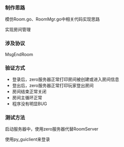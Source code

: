 ### 制作思路

模仿Room.go、RoomMgr.go中相关代码实现思路

实现房间管理


### 涉及协议

  MsgEndRoom


### 验证方式

  - 登录后，zero服务器正常打印房间被创建或进入房间信息
  - 登出后，zero服务器正常打印玩家登出房间
  - 房间结束正常关闭
  - 房间主循环正常
  - 程序没有明显BUG


### 测试方法

启动服务器中，使用zero服务器代替RoomServer

使用py_guiclient来登录
